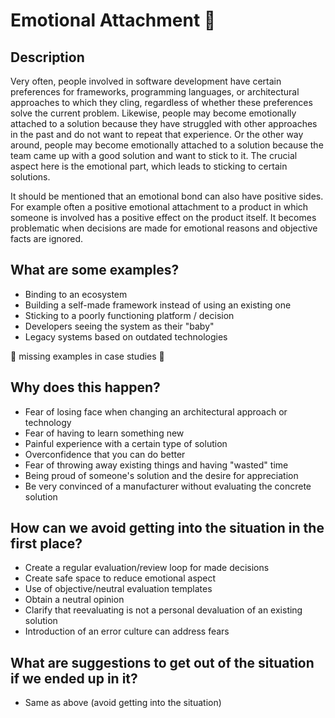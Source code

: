 # Emotional Attachment 🚧

## Description
Very often, people involved in software development have certain preferences for frameworks, programming languages, or architectural approaches to which they cling, regardless of whether these preferences solve the current problem. Likewise, people may become emotionally attached to a solution because they have struggled with other approaches in the past and do not want to repeat that experience. Or the other way around, people may become emotionally attached to a solution because the team came up with a good solution and want to stick to it. The crucial aspect here is the emotional part, which leads to sticking to certain solutions. 

It should be mentioned that an emotional bond can also have positive sides. For example often a positive emotional attachment to a product in which someone is involved has a positive effect on the product itself. It becomes problematic when decisions are made for emotional reasons and objective facts are ignored. 

## What are some examples?
- Binding to an ecosystem
- Building a self-made framework instead of using an existing one
- Sticking to a poorly functioning platform / decision
- Developers seeing the system as their "baby"
- Legacy systems based on outdated technologies

🚧 missing examples in case studies 🚧

## Why does this happen?
- Fear of losing face when changing an architectural approach or technology
- Fear of having to learn something new
- Painful experience with a certain type of solution
- Overconfidence that you can do better
- Fear of throwing away existing things and having "wasted" time
- Being proud of someone's solution and the desire for appreciation 
- Be very convinced of a manufacturer without evaluating the concrete solution

## How can we avoid getting into the situation in the first place?
- Create a regular evaluation/review loop for made decisions
- Create safe space to reduce emotional aspect
- Use of objective/neutral evaluation templates
- Obtain a neutral opinion
- Clarify that reevaluating is not a personal devaluation of an existing solution
- Introduction of an error culture can address fears

## What are suggestions to get out of the situation if we ended up in it?
- Same as above (avoid getting into the situation)
